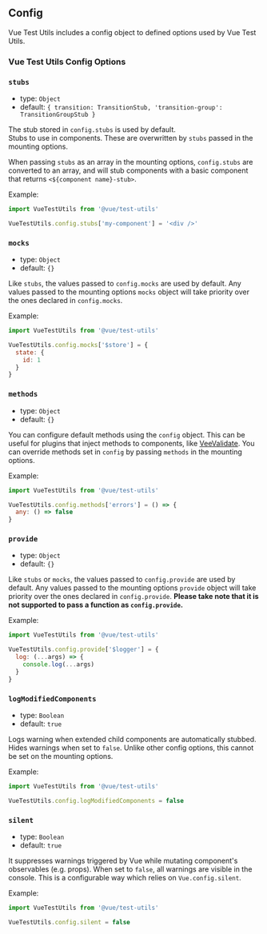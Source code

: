 ## Config

Vue Test Utils includes a config object to defined options used by Vue Test Utils.

### Vue Test Utils Config Options

### `stubs`

- type: `Object`
- default: `{
  transition: TransitionStub,
  'transition-group': TransitionGroupStub
}`

The stub stored in `config.stubs` is used by default.  
Stubs to use in components. These are overwritten by `stubs` passed in the mounting options.

When passing `stubs` as an array in the mounting options, `config.stubs` are converted to an array, and will stub components with a basic component that returns `<${component name}-stub>`.

Example:

```js
import VueTestUtils from '@vue/test-utils'

VueTestUtils.config.stubs['my-component'] = '<div />'
```

### `mocks`

- type: `Object`
- default: `{}`

Like `stubs`, the values passed to `config.mocks` are used by default. Any values passed to the mounting options `mocks` object will take priority over the ones declared in `config.mocks`.

Example:

```js
import VueTestUtils from '@vue/test-utils'

VueTestUtils.config.mocks['$store'] = {
  state: {
    id: 1
  }
}
```

### `methods`

- type: `Object`
- default: `{}`

You can configure default methods using the `config` object. This can be useful for plugins that inject methods to components, like [VeeValidate](https://vee-validate.logaretm.com/). You can override methods set in `config` by passing `methods` in the mounting options.

Example:

```js
import VueTestUtils from '@vue/test-utils'

VueTestUtils.config.methods['errors'] = () => {
  any: () => false
}
```

### `provide`

- type: `Object`
- default: `{}`

Like `stubs` or `mocks`, the values passed to `config.provide` are used by default. Any values passed to the mounting options `provide` object will take priority over the ones declared in `config.provide`. **Please take note that it is not supported to pass a function as `config.provide`.**

Example:

```js
import VueTestUtils from '@vue/test-utils'

VueTestUtils.config.provide['$logger'] = {
  log: (...args) => {
    console.log(...args)
  }
}
```

### `logModifiedComponents`

- type: `Boolean`
- default: `true`

Logs warning when extended child components are automatically stubbed. Hides warnings when set to `false`. Unlike other config options, this cannot be set on the mounting options.

Example:

```js
import VueTestUtils from '@vue/test-utils'

VueTestUtils.config.logModifiedComponents = false
```

### `silent`

- type: `Boolean`
- default: `true`

It suppresses warnings triggered by Vue while mutating component's observables (e.g. props). When set to `false`, all warnings are visible in the console. This is a configurable way which relies on `Vue.config.silent`.

Example:

```js
import VueTestUtils from '@vue/test-utils'

VueTestUtils.config.silent = false
```

